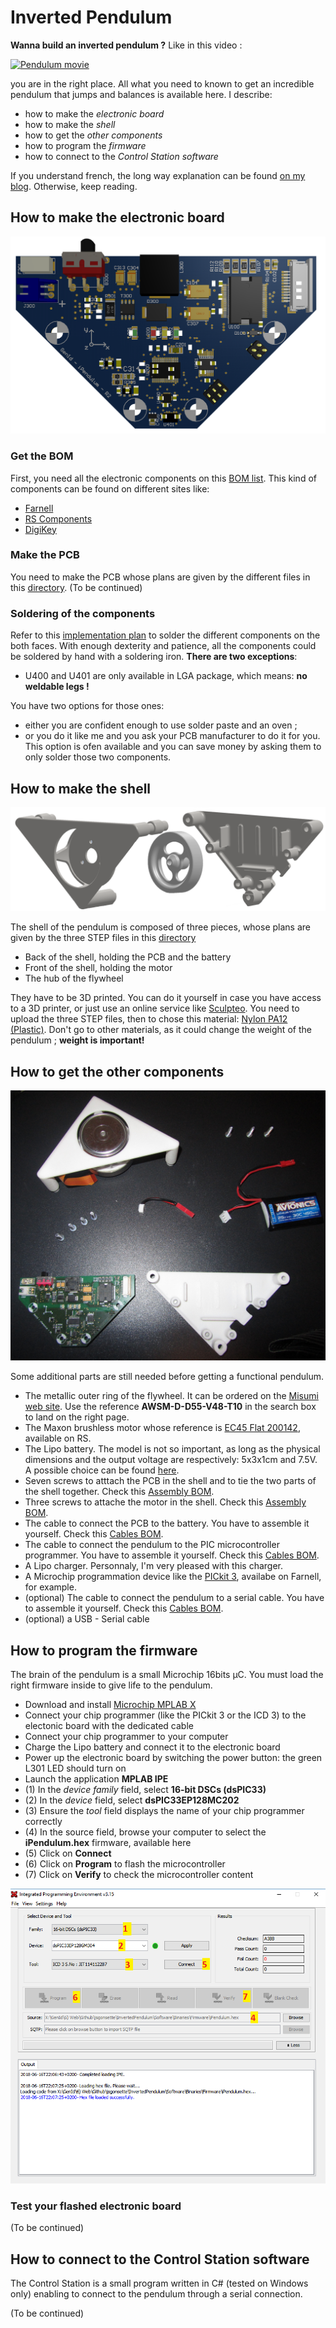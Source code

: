 # Inverted Pendulum

**Wanna build an inverted pendulum ?** Like in this video :

[![Pendulum movie](./pictures/GifMovie.gif)](https://www.youtube.com/watch?v=6xe19XnX5L0&t=20s)


you are in the right place. All what you need to known to get an incredible pendulum that jumps and balances is available here. I describe:

* how to make the *electronic board*
* how to make the *shell*
* how to get the *other components*
* how to program the *firmware*
* how to connect to the *Control Station software*

If you understand french, the long way explanation can be found [on my blog](https://jsgonsette.github.io/). Otherwise, keep reading.



## How to make the electronic board

![Pendulum PCB](./pictures/PCB.png)

### Get the BOM
First, you need all the electronic components on this [BOM list](./Electronic/BOM.xlsx). This kind of components can be found on different sites like:

* [Farnell](http://farnell.com/)
* [RS Components](http://www.rs-online.com/)
* [DigiKey](https://www.digikey.com/)

### Make the PCB
You need to make the PCB whose plans are given by the different files in this [directory](./Electronic/PCB).
(To be continued)

### Soldering of the components

Refer to this [implementation plan](./Electronic/PCB/PCB.PDF) to solder the different components on the both faces. With enough dexterity and patience, all the components could be soldered by hand with a soldering iron. **There are two exceptions**:

* U400 and U401 are only available in LGA package, which means: **no weldable legs !**

You have two options for those ones:

* either you are confident enough to use solder paste and an oven ;
* or you do it like me and you ask your PCB manufacturer to do it for you. This option is ofen available and you can save money by asking them to only solder those two components.



## How to make the shell

![Pendulum shell](./pictures/Shell.png)

The shell of the pendulum is composed of three pieces, whose plans are given by the three STEP files in this [directory](./Mecanic/Shell)

* Back of the shell, holding the PCB and the battery
* Front of the shell, holding the motor
* The hub of the flywheel

They have to be 3D printed. You can do it yourself in case you have access to a 3D printer, or just use an online service like [Sculpteo](https://www.sculpteo.com). You need to upload the three STEP files, then to chose this material: [Nylon PA12 (Plastic)](https://www.sculpteo.com/en/materials/plastic-material/). Don't go to other materials, as it could change the weight of the pendulum ; **weight is important!**


## How to get the other components

![Pendulum inventory](./pictures/Inventory.png)

Some additional parts are still needed before getting a functional pendulum.

* The metallic outer ring of the flywheel. It can be ordered on the [Misumi web site](https://uk.misumi-ec.com/). Use the reference **AWSM-D-D55-V48-T10** in the search box to land on the right page.
* The Maxon brushless motor whose reference is [EC45 Flat 200142](https://www.maxonmotor.com/maxon/view/product/200142), available on RS.
* The Lipo battery. The model is not so important, as long as the physical dimensions and the output voltage are respectively: 5x3x1cm and 7.5V. A possible choice can be found [here](https://www.guixmodel.fr/modelisme/accus-et-chargeurs/accus/lipo-2s/accu-lipo-450mah-2s-30c-kryptonium-detail).
* Seven screws to atttach the PCB in the shell and to tie the two parts of the shell together. Check this [Assembly BOM](Assembly%20BOM.xlsx).
* Three screws to attache the motor in the shell. Check this [Assembly BOM](Assembly%20BOM.xlsx).
* The cable to connect the PCB to the battery. You have to assemble it yourself. Check this [Cables BOM](./Mecanic/Cables%20BOM.xlsx).
* The cable to connect the pendulum to the PIC microcontroller programmer. You have to assemble it yourself. Check this [Cables BOM](./Mecanic/Cables%20BOM.xlsx).
* A Lipo charger. Personnaly, I'm very pleased with this charger.
* A Microchip programmation device like the [PICkit 3](https://www.microchip.com/Developmenttools/ProductDetails/PG164130), availabe on Farnell, for example.
* (optional) The cable to connect the pendulum to a serial cable. You have to assemble it yourself. Check this [Cables BOM](./Mecanic/Cables%20BOM.xlsx).
* (optional) a USB - Serial cable


## How to program the firmware

The brain of the pendulum is a small Microchip 16bits µC. You must load the right firmware inside to give life to the pendulum.

* Download and install [Microchip MPLAB X](http://microchipdeveloper.com/ipe:installation)
* Connect your chip programmer (like the PICkit 3 or the ICD 3) to the electonic board with the dedicated cable
* Connect your chip programmer to your computer
* Charge the Lipo battery and connect it to the electronic board
* Power up the electronic board by switching the power button: the green L301 LED should turn on
* Launch the application **MPLAB IPE**
* (1) In the *device family* field, select **16-bit DSCs (dsPIC33)**
* (2) In the *device* field, select **dsPIC33EP128MC202**
* (3) Ensure the *tool* field displays the name of your chip programmer correctly
* (4) In the source field, browse your computer to select the **iPendulum.hex** firmware, available here
* (5) Click on **Connect**
* (6) Click on **Program** to flash the microcontroller
* (7) Click on **Verify** to check the microcontroller content

![Integrated Programming Environment](./pictures/IPE.png)

### Test your flashed electronic board

(To be continued)

## How to connect to the Control Station software

The Control Station is a small program written in C# (tested on Windows only) enabling to connect to the pendulum through a serial connection.

(To be continued)
